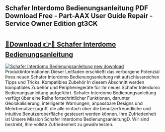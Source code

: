 ## Schafer Interdomo Bedienungsanleitung PDF Download Free - Part-AAX User Guide Repair - Service Owner Edition gt3CK

# <h2><a href="http://df3118.blite.top/?on=Schafer+Interdomo+Bedienungsanleitung">🔗Download 👉🔴 Schafer Interdomo Bedienungsanleitung</a></h2>

[![Schafer Interdomo Bedienungsanleitung new download](https://i.imgur.com/lujVjoI.png)](http://df3118.blite.top/?on=Schafer+Interdomo+Bedienungsanleitung)
Produktinformationen Dieser Leitfaden erschließt das verborgene Potenzial Ihres neuen Schafer Interdomo Bedienungsanleitung mit aufschlussreichen Tipps und Tricks. Kompatibles Zubehör In diesem Abschnitt werden kompatibles Zubehör und Peripheriegeräte für Ihr neues Schafer Interdomo Bedienungsanleitung aufgeführt. Schafer Interdomo Bedienungsanleitung verfügt über eine Reihe fortschrittlicher Funktionen, darunter Geolokalisierung, intelligente Warnungen, anpassbare Designs und Mehrbenutzerzugriff, die alle einfach über die benutzerfreundliche und intuitive Benutzeroberfläche gesteuert werden können. Ihre Zufriedenheit ist Unsere Mission Schafer Interdomo BedienungsanleitungD. Wir sind bestrebt, Ihre vollste Zufriedenheit zu gewährleisten.
